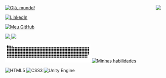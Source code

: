<img align="right" height="604cm" src="https://raw.githubusercontent.com/gist/GuiRafaCL/10d898250ba0c474bcb07c9f62e4bef8/raw/572a426213cd5f49f8cb0bd741f1a00bce11f1c6/githubcard.svg"/>
<a href="https://git.io/typing-svg"><img src="https://readme-typing-svg.demolab.com?font=Poppins&pause=1000&random=false&width=435&lines=Ol%C3%A1+mundo!+Eu+sou+o+Gui+%3A);Tentando+sempre+aprender+mais;Me+procure+nas+redes+sociais+abaixo" alt="Olá, mundo!" /></a>
<!---Botões de Contato--->
<p>
<a href="https://www.linkedin.com/in/guilherme-rafael-lopes-gomes-980570262">
  <img src="https://img.shields.io/badge/linkedin-%230077B5.svg?style=for-the-badge&logo=linkedin&logoColor=white" alt="LinkedIn"
</a>
</p>
<!---Meu GitHub--->
<img src="https://readme-typing-svg.demolab.com?font=Poppins&pause=1000&color=0D0EF7&repeat=false&random=false&width=435&lines=Meu+GitHub" alt="Meu GitHub" />
<p>
<img width=33% src="https://github-readme-streak-stats.herokuapp.com?user=GuiRafaCL&theme=radical&mode=weekly" />
<img width=27.94% src="https://github-readme-stats-git-main-rafaelalexandrino.vercel.app/api/top-langs/?username=GuiRafaCL&show_icons=true&theme=radical&layout=compact" />
</p>
<picture>
  <source media="(prefers-color-scheme: dark)" srcset="https://github.com/GuiRafaCL/GuiRafaCL/blob/output/github-contribution-grid-snake-dark.svg">
  <source media="(prefers-color-scheme: light)" srcset="https://github.com/GuiRafaCL/GuiRafaCL/blob/output/github-contribution-grid-snake.svg">
  <img alt="Cobrinha devorando minhas contribuições" src="https://github.com/GuiRafaCL/GuiRafaCL/blob/output/github-contribution-grid-snake.svg" width="55%">
</picture>
<a href="https://git.io/typing-svg"><img src="https://readme-typing-svg.demolab.com?font=Poppins&pause=1000&color=174F68&random=false&width=435&separator=%3C&lines=Minhas+habilidades%3CEssa+lista+vai+aumentar+com+o+tempo+;)" alt="Minhas habilidades" /></a>
<!---Minhas habilidades--->
<p>
  <img src="https://img.shields.io/badge/html5-%23E34F26.svg?style=for-the-badge&logo=html5&logoColor=white" alt="HTML5" />
  <img src="https://img.shields.io/badge/css3-%231572B6.svg?style=for-the-badge&logo=css3&logoColor=white" alt="CSS3"/>
  <img src="https://img.shields.io/badge/unity-%23000000.svg?style=for-the-badge&logo=unity&logoColor=white" alt="Unity Engine">
</p>
